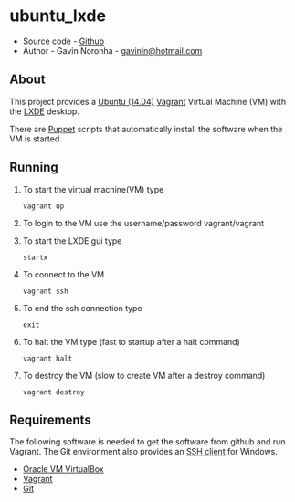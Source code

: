 ubuntu_lxde
===========

* Source code - [Github][1]
* Author - Gavin Noronha - <gavinln@hotmail.com>

[1]: https://github.com/gavinln/ubuntu_lxde.git

About
-----

This project provides a [Ubuntu (14.04)][2] [Vagrant][3] Virtual Machine (VM) with the [LXDE][4] desktop.

[2]: http://releases.ubuntu.com/trusty/
[3]: http://www.vagrantup.com/
[4]: http://lxde.org/

There are [Puppet][5] scripts that automatically install the software when the VM is started.

[5]: http://puppetlabs.com/

Running
-------

1. To start the virtual machine(VM) type

    ```
    vagrant up
    ```

2. To login to the VM use the username/password vagrant/vagrant


3. To start the LXDE gui type

    ```
    startx
    ```

4. To connect to the VM

    ```
    vagrant ssh
    ```

5. To end the ssh connection type

    ```
    exit
    ```

6. To halt the VM type (fast to startup after a halt command)

    ```
    vagrant halt
    ```

7. To destroy the VM (slow to create VM after a destroy command)

    ```
    vagrant destroy
    ```

Requirements
------------

The following software is needed to get the software from github and run
Vagrant. The Git environment also provides an [SSH  client][6] for Windows.

* [Oracle VM VirtualBox][7]
* [Vagrant][8]
* [Git][9]

[6]: http://en.wikipedia.org/wiki/Secure_Shell
[7]: https://www.virtualbox.org/
[8]: http://vagrantup.com/
[9]: http://git-scm.com/
